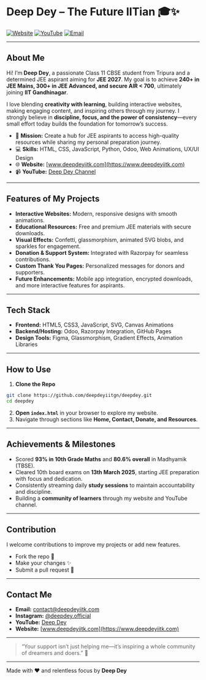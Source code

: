 # Deep Dey – The Future IITian 🎓✨

[![Website](https://img.shields.io/badge/Website-DeepDey-blue)](https://www.deepdeyiitk.com)
[![YouTube](https://img.shields.io/badge/YouTube-DeepDey-red)](https://www.youtube.com/@deepdeyiit)
[![Email](https://img.shields.io/badge/Email-contact@deepdeyiitk.com-yellow)](mailto:thedeeparise@gmail.com)

---

## About Me

Hi! I’m **Deep Dey**, a passionate Class 11 CBSE student from Tripura and a determined JEE aspirant aiming for **JEE 2027**. My goal is to achieve **240+ in JEE Mains, 300+ in JEE Advanced, and secure AIR < 700**, ultimately joining **IIT Gandhinagar**.

I love blending **creativity with learning**, building interactive websites, making engaging content, and inspiring others through my journey.
I strongly believe in **discipline, focus, and the power of consistency**—every small effort today builds the foundation for tomorrow’s success.

* 🎯 **Mission:** Create a hub for JEE aspirants to access high-quality resources while sharing my personal preparation journey.
* 💻 **Skills:** HTML, CSS, JavaScript, Python, Odoo, Web Animations, UX/UI Design
* 🌐 **Website:** [www.deepdeyiitk.com](https://www.deepdeyiitk.com)
* 📹 **YouTube:** [Deep Dey Channel](https://www.youtube.com/@deepdeyiit)

---

## Features of My Projects

* **Interactive Websites:** Modern, responsive designs with smooth animations.
* **Educational Resources:** Free and premium JEE materials with secure downloads.
* **Visual Effects:** Confetti, glassmorphism, animated SVG blobs, and sparkles for engagement.
* **Donation & Support System:** Integrated with Razorpay for seamless contributions.
* **Custom Thank You Pages:** Personalized messages for donors and supporters.
* **Future Enhancements:** Mobile app integration, encrypted downloads, and more interactive features for aspirants.

---

## Tech Stack

* **Frontend:** HTML5, CSS3, JavaScript, SVG, Canvas Animations
* **Backend/Hosting:** Odoo, Razorpay Integration, GitHub Pages
* **Design Tools:** Figma, Glassmorphism, Gradient Effects, Animation Libraries

---

## How to Use

1. **Clone the Repo**

```bash
git clone https://github.com/deepdeyiitgn/deepdey.git
cd deepdey
```

2. **Open `index.html`** in your browser to explore my website.
3. Navigate through sections like **Home, Contact, Donate, and Resources**.

---

## Achievements & Milestones

* Scored **93% in 10th Grade Maths** and **80.6% overall** in Madhyamik (TBSE).
* Cleared 10th board exams on **13th March 2025**, starting JEE preparation with focus and dedication.
* Consistently streaming daily **study sessions** to maintain accountability and discipline.
* Building a **community of learners** through my website and YouTube channel.

---

## Contribution

I welcome contributions to improve my projects or add new features.

* Fork the repo 🔀
* Make your changes ✨
* Submit a pull request 📩

---

## Contact Me

* **Email:** [contact@deepdeyiitk.com](mailto:thedeeparise@gmail.com)
* **Instagram:** [@deepdey.official](https://www.instagram.com/deepdey.official)
* **YouTube:** [Deep Dey](https://www.youtube.com/@deepdeyiit)
* **Website:** [www.deepdeyiitk.com](https://www.deepdeyiitk.com)

---

> “Your support isn’t just helping me—it’s inspiring a whole community of dreamers and doers.” 💜

---

Made with ❤️ and relentless focus by **Deep Dey**
